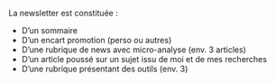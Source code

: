 La newsletter est constituée :

- D’un sommaire
- D’un encart promotion (perso ou autres)
- D’une rubrique de news avec micro-analyse (env. 3 articles)
- D’un article poussé sur un sujet issu de moi et de mes recherches
- D’une rubrique présentant des outils (env. 3)